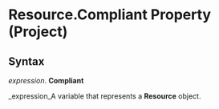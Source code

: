 
# Resource.Compliant Property (Project)

## Syntax

 _expression_. **Compliant**

 _expression_A variable that represents a  **Resource** object.

